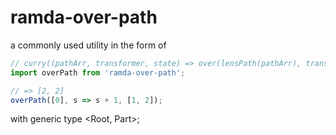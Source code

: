 # ramda-over-path

a commonly used utility in the form of

```typescript
// curry((pathArr, transformer, state) => over(lensPath(pathArr), transformer, state));
import overPath from 'ramda-over-path';

// => [2, 2]
overPath([0], s => s + 1, [1, 2]);
```

with generic type <Root, Part>;